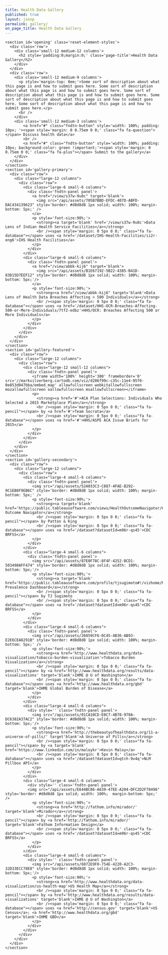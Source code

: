 ```yaml
---
title: Health Data Gallery
published: true
layout: jsonp
permalink: gallery/
on_page_title: Health Data Gallery
---
```


    <section id='opening' class='reset-element-styles'>
      <div class='row'>
        <div class='small-12 medium-12 columns'>
          <h2 style='padding:0;margin:0;' class='page-title'>Health Data Gallery</h2>
        </div>
      </div>
      <div class='row'>
        <div class='small-12 medium-9 columns'>
          <p style='margin-top: 0em;'>Some sort of description about what this page is and how to submit goes here. Some sort of description about what this page is and how to submit goes here. Some sort of description about what this page is and how to submit goes here. Some sort of description about what this page is and how to submit goes here. Some sort of description about what this page is and how to submit goes here.</p>
          <br />
        </div>
        <div class='small-12 medium-3 columns'>
            <a href="#" class="fndtn-button" style='width: 100%; padding: 10px; '><span style='margin: 0 0.75em 0 0;' class="fa fa-question"></span> Discuss health data</a>
            <br />
            <a href="#" class="fndtn-button" style='width: 100%; padding: 10px; background-color: green !important;'><span style='margin: 0 0.75em 0 0;' class="fa fa-plus"></span> Submit to the gallery</a>
        </div>
      </div>
    </section>
    <section id='gallery-primary'>
      <div class="row">
        <div class="large-12 columns">
          <div class="row">
            <div class="large-6 small-6 columns">
              <div class='fndtn-panel panel'>
                <a href="/view/s37w-9u8c" target='blank'>
                  <img src="/api/assets/705B7BBD-EFDC-407D-ABFD-DAC434139623" style='border: #d8d8d8 1px solid; width: 100%; margin-bottom: 5px;' />
                </a>
                <p style='font-size:90%;'>
                  <strong><a target='blank' href='/view/s37w-9u8c'>Data Lens of Indian Health Service Facilities</a></strong>
                  <br /><span style='margin: 0 5px 0 0;' class="fa fa-database"></span> uses <a href='/dataset/IHS-Health-Facilities/ii2r-eng6'>IHS Health Facilities</a>
                </p>
              </div>                
            </div>
            <div class="large-6 small-6 columns">
              <div class='fndtn-panel panel'>
                <a href="/view/abbk-kij6" target='blank'>
                  <img src="/api/assets/B1E67192-5B22-4385-B41D-83D15D7EEF12" style='border: #d8d8d8 1px solid; width: 100%; margin-bottom: 5px;'/>
                </a>
                <p style='font-size:90%;'>
                  <strong><a href="/view/abbk-kij6" target='blank'>Data Lens of Health Data Breaches Affecting > 500 Individuals</a></strong>
                  <br /><span style='margin: 0 5px 0 0;' class="fa fa-database"></span> uses <a href='/dataset/HHS-OCR-Breaches-Affecting-500-or-More-Individuals/7tf2-edbz'>HHS/OCR: Breaches Affecting 500 or More Individuals</a>
                </p>
              </div>                
            </div>
          </div>
        </div>
      </div>
    </section>
    <section id='gallery-featured'>
      <div class="row">
        <div class="large-12 columns">
          <div class="row">
            <div class="large-12 small-12 columns">
              <div class='fndtn-panel panel'>
                <iframe width='100%' height='380' frameborder='0' src='//marksilverberg.cartodb.com/viz/d286f99c-c35c-11e4-95f0-0e853d047bba/embed_map' allowfullscreen webkitallowfullscreen mozallowfullscreen oallowfullscreen msallowfullscreen></iframe>
                <p>
                  <strong><a href='#'>ACA Plan Selections: Individuals Who Selected a 2015 Marketplace Plan</a></strong>
                  <br /><span style='margin: 0 5px 0 0;' class="fa fa-pencil"></span> by <a href='#'>Team Socrata</a>
                  <br /><span style='margin: 0 5px 0 0;' class="fa fa-database"></span> uses <a href='#'>HHS/ASPE ACA Issue Briefs for 2015</a>
                </p>
              </div>                
            </div>
          </div>
        </div>
      </div>
    </section>
    <section id='gallery-secondary'>
      <div class="row">
        <div class="large-12 columns">
          <div class="row">
            <div class="large-4 small-6 columns">
              <div class='fndtn-panel panel'>
                <img src="/api/assets/52A033C3-C887-4FAE-B292-9C1EB8F9EB6C" style='border: #d8d8d8 1px solid; width: 100%; margin-bottom: 5px;' />
                <p style='font-size:90%;'>
                  <strong><a target='blank' href='https://public.tableausoftware.com/views/HealthOutcomeNavigator/HealthOutcomeNavigator?:showVizHome=no#1'>Health Outcome Navigator</a></strong>
                  <br /><span style='margin: 0 5px 0 0;' class="fa fa-pencil"></span> by Patton & King
                  <br /><span style='margin: 0 5px 0 0;' class="fa fa-database"></span> uses <a href='/dataset?datasetId=m96r-qs45'>CDC BRFSS</a>
                </p>
              </div>                
            </div>
            <div class="large-4 small-6 columns">
              <div class='fndtn-panel panel'>
                <img src="/api/assets/87E0F78C-8F4F-4252-BCD1-503498AFF474" style='border: #d8d8d8 1px solid; width: 100%; margin-bottom: 5px;'/>
                <p style='font-size:90%;'>
                  <strong><a target='blank' href='https://public.tableausoftware.com/profile/tjsugimoto#!/vizhome/MockupBRFS/Story1'>BRFSS Prevalence Dashboard</a></strong>
                  <br /><span style='margin: 0 5px 0 0;' class="fa fa-pencil"></span> by TJ Sugimoto
                  <br /><span style='margin: 0 5px 0 0;' class="fa fa-database"></span> uses <a href='/dataset?datasetId=m96r-qs45'>CDC BRFSS</a>
                </p>
              </div>                
            </div>
            <div class="large-4 small-6 columns">
              <div class='fndtn-panel panel'>
                <img src="/api/assets/26859CF6-0C45-4B36-AB93-E2E6CEA8291B" style='border: #d8d8d8 1px solid; width: 100%; margin-bottom: 5px;' />
                <p style='font-size:90%;'>
                  <strong><a href='http://www.healthdata.org/data-visualization/tobacco-burden-visualization'>Tobacco Burden Visualization</a></strong>
                  <br /><span style='margin: 0 5px 0 0;' class="fa fa-pencil"></span> by <a href='http://www.healthdata.org/results/data-visualizations' target='blank'>IHME @ U of Washington</a>
                  <br /><span style='margin: 0 5px 0 0;' class="fa fa-database"></span> uses <a href='http://www.healthdata.org/gbd' target='blank'>IHME Global Burden of Disease</a>
                </p>
              </div>                
            </div>
            <div class="large-4 small-6 columns">
              <div style='' class='fndtn-panel panel'>
                <img src="/api/assets/01CA10CD-E0C7-4B78-970A-DC6382A37AC2" style='border: #d8d8d8 1px solid; width: 100%; margin-bottom: 5px;'/>
                <p style='font-size:90%;'>
                  <strong><a href='http://thebeautyofhealthdata.org/11-a-universe-of-pills/' target'blank'>A Universe of Pills</a></strong>
                  <br /><span style='margin: 0 5px 0 0;' class="fa fa-pencil"></span> by <a target='blank' href='https://www.linkedin.com/in/maloykr'>Kevin Maloy</a>
                  <br /><span style='margin: 0 5px 0 0;' class="fa fa-database"></span> uses <a href='/dataset?datasetId=qtch-9v4q'>NLM Pillbox API</a>
                </p>
              </div>                
            </div>
            <div class="large-4 small-6 columns">
              <div style='' class='fndtn-panel panel'>
              <img src="/api/assets/E644BC86-A639-47EE-A204-DFC2D2F78496" style='border: #d8d8d8 1px solid; width: 100%;  margin-bottom: 5px;' />
                <p style='font-size:90%;'>
                  <strong><a href='http://fathom.info/mirador/' target='blank'>Mirador</a></strong>
                  <br /><span style='margin: 0 5px 0 0;' class="fa fa-pencil"></span> by <a href='http://fathom.info/mirador/' target='blank'>Fathom Information Design</a>
                  <br /><span style='margin: 0 5px 0 0;' class="fa fa-database"></span> uses <a href='/dataset?datasetId=m96r-qs45'>CDC BRFSS</a>
                </p>
              </div>                
            </div>
            <div class="large-4 small-6 columns">
              <div style='' class='fndtn-panel panel'>
                <img src="/api/assets/6072E9F0-754E-4220-A2C3-32D33ECC78E8" style='border: #d8d8d8 1px solid; width: 100%; margin-bottom: 5px;'/>
                <p style='font-size:90%;'>
                  <strong><a href='http://www.healthdata.org/data-visualization/us-health-map'>US Health Map</a></strong>
                  <br /><span style='margin: 0 5px 0 0;' class="fa fa-pencil"></span> by <a href='http://www.healthdata.org/results/data-visualizations' target='blank'>IHME @ U of Washington</a>
                  <br /><span style='margin: 0 5px 0 0;' class="fa fa-database"></span> uses <a href='http://census.gov' target='blank'>US Census</a>; <a href='http://www.healthdata.org/gbd' target='blank'>IHME GBD</a>
                </p>
              </div>                
            </div>
          </div>
        </div>
      </div>
    </section>
